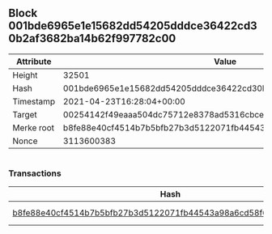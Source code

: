 ## Block 001bde6965e1e15682dd54205dddce36422cd30b2af3682ba14b62f997782c00

Attribute | Value
--- | ---
Height | 32501
Hash | 001bde6965e1e15682dd54205dddce36422cd30b2af3682ba14b62f997782c00
Timestamp | 2021-04-23T16:28:04+00:00
Target | 00254142f49eaaa504dc75712e8378ad5316cbcead634704b3734b6271167cc4
Merke root | b8fe88e40cf4514b7b5bfb27b3d5122071fb44543a98a6cd58f65054e44a2bda
Nonce | 3113600383

```

```

### Transactions

Hash | Amount
--- | ---
[b8fe88e40cf4514b7b5bfb27b3d5122071fb44543a98a6cd58f65054e44a2bda](b8fe88e40cf4514b7b5bfb27b3d5122071fb44543a98a6cd58f65054e44a2bda.md) | 10.00000000 SKEPTI 
